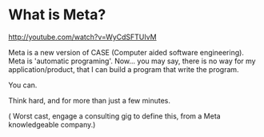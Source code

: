 
# What is Meta?

http://youtube.com/watch?v=WyCdSFTUIvM

Meta is a new version of CASE (Computer aided software engineering). Meta is 'automatic programing'. Now... you may say, there is no way for my application/product, that I can build a program that write the program.

You can.

Think hard, and for more than just a few minutes.

( Worst cast, engage a consulting gig to define this, from a Meta knowledgeable company.)

